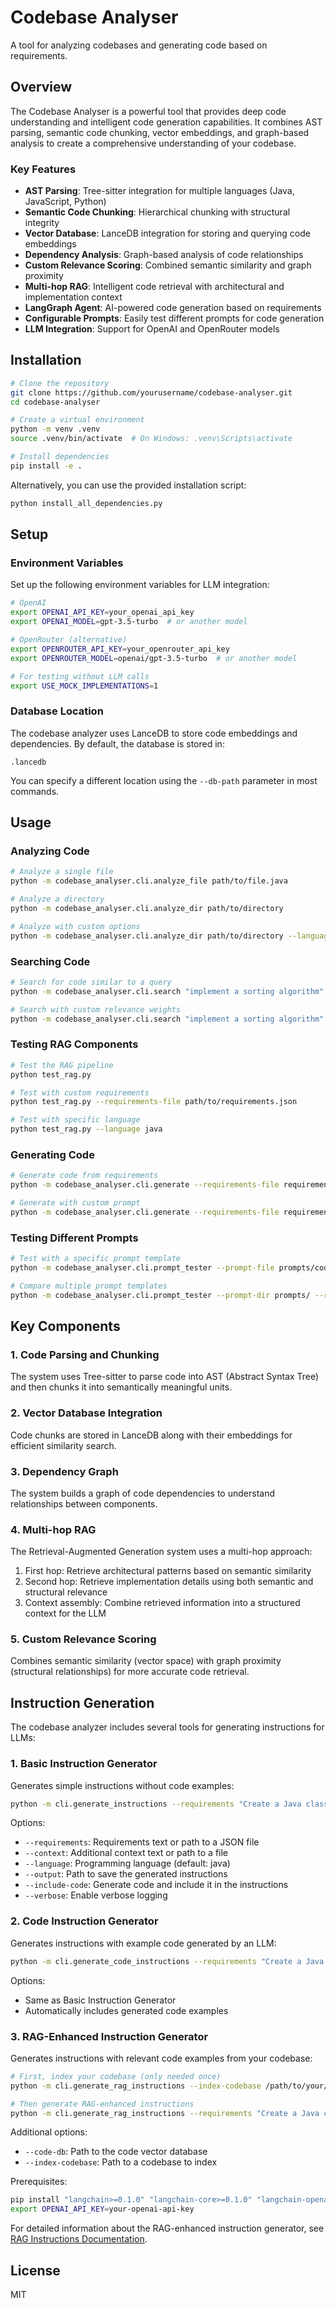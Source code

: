 # Codebase Analyser

A tool for analyzing codebases and generating code based on requirements.

## Overview

The Codebase Analyser is a powerful tool that provides deep code understanding and intelligent code generation capabilities. It combines AST parsing, semantic code chunking, vector embeddings, and graph-based analysis to create a comprehensive understanding of your codebase.

### Key Features

- **AST Parsing**: Tree-sitter integration for multiple languages (Java, JavaScript, Python)
- **Semantic Code Chunking**: Hierarchical chunking with structural integrity
- **Vector Database**: LanceDB integration for storing and querying code embeddings
- **Dependency Analysis**: Graph-based analysis of code relationships
- **Custom Relevance Scoring**: Combined semantic similarity and graph proximity
- **Multi-hop RAG**: Intelligent code retrieval with architectural and implementation context
- **LangGraph Agent**: AI-powered code generation based on requirements
- **Configurable Prompts**: Easily test different prompts for code generation
- **LLM Integration**: Support for OpenAI and OpenRouter models

## Installation

```bash
# Clone the repository
git clone https://github.com/yourusername/codebase-analyser.git
cd codebase-analyser

# Create a virtual environment
python -m venv .venv
source .venv/bin/activate  # On Windows: .venv\Scripts\activate

# Install dependencies
pip install -e .
```

Alternatively, you can use the provided installation script:

```bash
python install_all_dependencies.py
```

## Setup

### Environment Variables

Set up the following environment variables for LLM integration:

```bash
# OpenAI
export OPENAI_API_KEY=your_openai_api_key
export OPENAI_MODEL=gpt-3.5-turbo  # or another model

# OpenRouter (alternative)
export OPENROUTER_API_KEY=your_openrouter_api_key
export OPENROUTER_MODEL=openai/gpt-3.5-turbo  # or another model

# For testing without LLM calls
export USE_MOCK_IMPLEMENTATIONS=1
```

### Database Location

The codebase analyzer uses LanceDB to store code embeddings and dependencies. By default, the database is stored in:

```
.lancedb
```

You can specify a different location using the `--db-path` parameter in most commands.

## Usage

### Analyzing Code

```bash
# Analyze a single file
python -m codebase_analyser.cli.analyze_file path/to/file.java

# Analyze a directory
python -m codebase_analyser.cli.analyze_dir path/to/directory

# Analyze with custom options
python -m codebase_analyser.cli.analyze_dir path/to/directory --language java --chunk-size medium --store-embeddings
```

### Searching Code

```bash
# Search for code similar to a query
python -m codebase_analyser.cli.search "implement a sorting algorithm" --language java --limit 5

# Search with custom relevance weights
python -m codebase_analyser.cli.search "implement a sorting algorithm" --alpha 0.7 --beta 0.3
```

### Testing RAG Components

```bash
# Test the RAG pipeline
python test_rag.py

# Test with custom requirements
python test_rag.py --requirements-file path/to/requirements.json

# Test with specific language
python test_rag.py --language java
```

### Generating Code

```bash
# Generate code from requirements
python -m codebase_analyser.cli.generate --requirements-file requirements/feature.json --output-file generated_code.java

# Generate with custom prompt
python -m codebase_analyser.cli.generate --requirements-file requirements/feature.json --prompt-file prompts/custom.txt
```

### Testing Different Prompts

```bash
# Test with a specific prompt template
python -m codebase_analyser.cli.prompt_tester --prompt-file prompts/code_generation.txt --requirements-file requirements/feature.json

# Compare multiple prompt templates
python -m codebase_analyser.cli.prompt_tester --prompt-dir prompts/ --requirements-file requirements/feature.json --output-dir results/
```

## Key Components

### 1. Code Parsing and Chunking
The system uses Tree-sitter to parse code into AST (Abstract Syntax Tree) and then chunks it into semantically meaningful units.

### 2. Vector Database Integration
Code chunks are stored in LanceDB along with their embeddings for efficient similarity search.

### 3. Dependency Graph
The system builds a graph of code dependencies to understand relationships between components.

### 4. Multi-hop RAG
The Retrieval-Augmented Generation system uses a multi-hop approach:
1. First hop: Retrieve architectural patterns based on semantic similarity
2. Second hop: Retrieve implementation details using both semantic and structural relevance
3. Context assembly: Combine retrieved information into a structured context for the LLM

### 5. Custom Relevance Scoring
Combines semantic similarity (vector space) with graph proximity (structural relationships) for more accurate code retrieval.

## Instruction Generation

The codebase analyzer includes several tools for generating instructions for LLMs:

### 1. Basic Instruction Generator

Generates simple instructions without code examples:

```bash
python -m cli.generate_instructions --requirements "Create a Java class..." --output instructions.txt
```

Options:
- `--requirements`: Requirements text or path to a JSON file
- `--context`: Additional context text or path to a file
- `--language`: Programming language (default: java)
- `--output`: Path to save the generated instructions
- `--include-code`: Generate code and include it in the instructions
- `--verbose`: Enable verbose logging

### 2. Code Instruction Generator

Generates instructions with example code generated by an LLM:

```bash
python -m cli.generate_code_instructions --requirements "Create a Java class..." --output code_instructions.txt
```

Options:
- Same as Basic Instruction Generator
- Automatically includes generated code examples

### 3. RAG-Enhanced Instruction Generator

Generates instructions with relevant code examples from your codebase:

```bash
# First, index your codebase (only needed once)
python -m cli.generate_rag_instructions --index-codebase /path/to/your/codebase --language java

# Then generate RAG-enhanced instructions
python -m cli.generate_rag_instructions --requirements "Create a Java class..." --output rag_instructions.txt
```

Additional options:
- `--code-db`: Path to the code vector database
- `--index-codebase`: Path to a codebase to index

Prerequisites:
```bash
pip install "langchain>=0.1.0" "langchain-core>=0.1.0" "langchain-openai>=0.1.0" "faiss-cpu"
export OPENAI_API_KEY=your-openai-api-key
```

For detailed information about the RAG-enhanced instruction generator, see [RAG Instructions Documentation](docs/rag_instructions.md).

## License

MIT
